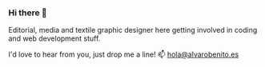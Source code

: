 ### Hi there 👋

Editorial, media and textile graphic designer here getting involved in coding and web development stuff. 

I'd love to hear from you, just drop me a line! 
📫  hola@alvarobenito.es
